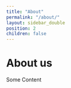 ```yaml
---
title: "About"
permalink: "/about/"
layout: sidebar_double
position: 2
children: false
---
```


<h1>About us</h1>
<p>Some Content</p>